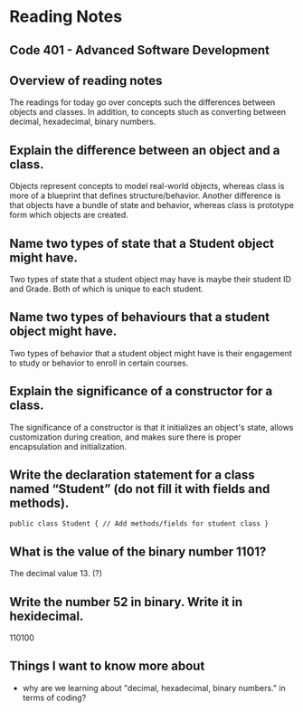 # Reading Notes


## Code 401 - Advanced Software Development

## Overview of reading notes

The readings for today go over concepts such the differences between objects and classes. In addition, to concepts stuch as converting between decimal, hexadecimal, binary numbers.

## Explain the difference between an object and a class.

Objects represent concepts to model real-world objects, whereas class is more of a blueprint that defines structure/behavior. Another difference is that objects have a bundle of state and behavior, whereas class is prototype form which objects are created.

## Name two types of state that a Student object might have.

Two types of state that a student object may have is maybe their student ID and Grade. Both of which is unique to each student.

## Name two types of behaviours that a student object might have.

Two types of behavior that a student object might have is their engagement to study or behavior to enroll in certain courses.

## Explain the significance of a constructor for a class.

The significance of a constructor is that it initializes an object's state, allows customization during creation, and makes sure there is proper encapsulation and initialization.

## Write the declaration statement for a class named “Student” (do not fill it with fields and methods).

`public class Student {
    // Add methods/fields for student class
}`

## What is the value of the binary number 1101?

The decimal value 13. (?)

## Write the number 52 in binary. Write it in hexidecimal.

110100

## Things I want to know more about

* why are we learning about "decimal, hexadecimal, binary numbers." in terms of coding?
